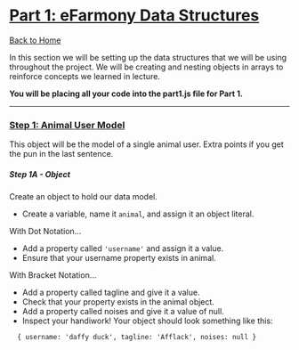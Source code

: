 # [Part 1: eFarmony Data Structures](id:pt1)
[Back to Home](https://github.com/bgando/JS102)

In this section we will be setting up the data structures that we will be using throughout the project. We will be creating and nesting objects in arrays to reinforce concepts we learned in lecture.

**You will be placing all your code into the part1.js file for Part 1.** 

---

### [Step 1: Animal User Model](id:model) 
This object will be the model of a single animal user. Extra points if you get the pun in the last sentence.

##### Step 1A - Object
Create an object to hold our data model.

- Create a variable, name it `animal`, and assign it an object literal.

With Dot Notation…

- Add a property called `'username'` and assign it a value.
- Ensure that your username property exists in animal.

With Bracket Notation…

- Add a property called tagline and give it a value.
- Check that your property exists in the animal object.
- Add a property called noises and give it a value of null.
- Inspect your handiwork! Your object should look something like this:
``` 
  { username: 'daffy duck', tagline: 'Afflack', noises: null }
  ```
